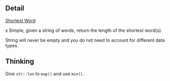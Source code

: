 ## Detail

[Shortest Word](https://www.codewars.com/kata/57cebe1dc6fdc20c57000ac9)

x Simple, given a string of words, return the length of the shortest word(s).

String will never be empty and you do not need to account for different data types.

## Thinking

Give `str::len` to `map()` and use `min()`.